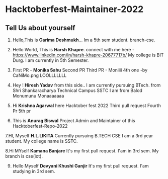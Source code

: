 # Hacktoberfest-Maintainer-2022
## Tell Us about yourself 
1. Hello,This is **Garima Deshmukh**...
Im a 5th sem student.
branch-cse.

2. Hello World, This is **Harsh Khapre**. 
connect with me here - https://www.linkedin.com/in/harsh-khapre-20677717b/
My college is BIT Durg.
I am currently in 5th Semester.

3. First PR - **Monika Sahu**
Second PR
Third PR - Moniiii
4th one -by CaNiMo.png LOOLLLLLLL

4. Hey ! **Hiresh Yadav** from this side..
I am currently pursuing BTech.
from Shri Shankaracharya Technical Campus
SSTC
I am from Balod
Monumunu 
Monaaaaaaa

5. Hi **Krishna Agarwal** here
Hacktober fest 2022
Third pull request
Fourth Pr
5th pr

6. This is **Anurag Biswal**
Project Admin and Maintainer of this Hacktoberfest-Repo-2022

7.HI, Myself **H.L.LIKITA**
Currently pursuing B.TECH CSE 
I am a 3rd year student.
My college name is SSTC.

8.Hi MYself **Kamana Banjare**
  It's my first pull request.
  I'am in 3rd sem.
  My branch is cse(iot).
  
9. Hello Myself **Devyani Khushi Ganjir**
It's my first pull request.
 I'am studying in 3rd sem.
